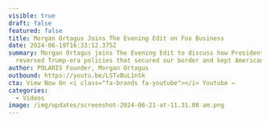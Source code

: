 ```yaml
---
visible: true
draft: false
featured: false
title: Morgan Ortagus Joins The Evening Edit on Fox Business
date: 2024-06-19T16:33:12.375Z
summary: Morgan Ortagus joins The Evening Edit to discuss how President Biden
  reversed Trump-era policies that secured our border and kept Americans safe.
author: POLARIS Founder, Morgan Ortagus
outbound: https://youtu.be/LSTvBuL1nSk
cta: View Now On <i class="fa-brands fa-youtube"></i> Youtube →
categories:
  - Videos
image: /img/updates/screenshot-2024-06-21-at-11.31.08 am.png
---
```

